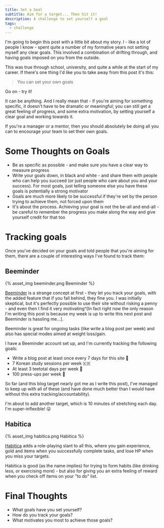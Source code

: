 ```yaml
---
title: Set a Goal
subtitle: Aim for a target... Then hit it!
description: A challenge to set yourself a goal
tags:
  - challenge
---
```


I'm going to begin this post with a little bit about my story.  I - like a lot of people I know - spent quite a number of my formative years not setting myself any clear goals.  This involved a combination of drifting through, and having goals imposed on you from the outside.

This was true through school, university, and quite a while at the start of my career.  If there's one thing I'd like you to take away from this post it's this:

> You can set your own goals

Go on - try it!

It can be anything.  And I really mean that - if you're aiming for something specific, it doesn't have to be dramatic or meaningful; you can still get a great feeling of progress, and some extra motivation, by setting yourself a clear goal and working towards it.

If you're a manager or a mentor, then you should absolutely be doing all you can to encourage your team to set their own goals.

# Some Thoughts on Goals

* Be as specific as possible - and make sure you have a clear way to measure progress
* Write your goals down, in black and white - and share them with people who can help you succeed (or just people who care about you and your success). For most goals, just telling someone else you have these goals is potentially a strong motivator
* Goals are much more likely to be successful if they're set by the person trying to achieve them, not forced upon them
* It's about the process.  Achieving your goal is not the be-all and end-all - be careful to remember the progress you make along the way and give yourself credit for that too

# Tracking goals

Once you've decided on your goals and told people that you're aiming for them, there are a couple of interesting ways I've found to track them:

## Beeminder

{% asset_img beeminder.png Beeminder %}

[Beeminder](https://www.beeminder.com/) is a strange concept at first - they let you track your goals, with the added feature that if you fall behind, they fine you.  I was initially skeptical, but it's perfectly possible to use their site without risking a penny - and even then I find it very motivating^[In fact right now the only reason I'm writing this post is because my week is up to write this next post and Beeminder is hassling me...].

Beeminder is great for ongoing tasks (like write a blog post per week) and also has special modes aimed at weight loss/gain.

I have a Beeminder account set up, and I'm currently tracking the following goals:
* Write a blog post at least once every 7 days for this site :page_facing_up:
* 7 Korean study sessions per week :kr:
* At least 3 teetotal days per week :beers:
* 100 press-ups per week :muscle:

So far (and this blog target nearly got me as I write this post), I've managed to keep up with all of these (and have done much better than I would have without this extra tracking/accountability).

I'm about to add another target, which is 10 minutes of stretching each day.  I'm super-inflexible! :stuck_out_tongue:

## Habitica

{% asset_img habitica.png Habitica %}

[Habitica](https://habitica.com/) adds a role-playing slant to all this, where you gain experience, gold and items when you successfully complete tasks, and lose HP when you miss your targets.

Habitica is good (as the name implies) for trying to form habits (like drinking less, or exercising more) - but also for giving you an extra feeling of reward when you check off items on your "to do" list.

# Final Thoughts

* What goals have you set yourself?
* How do you track your goals?
* What motivates you most to achieve those goals?

